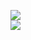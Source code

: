[![](https://img.shields.io/badge/Made%20With-Github%20Spray-lightgrey.svg?style=for-the-badge&logo=github)](https://github.com/Annihil/github-spray#2309)  
[![](https://i.imgur.com/2DrTn0Z.gif)](https://github.com/Annihil/github-spray)